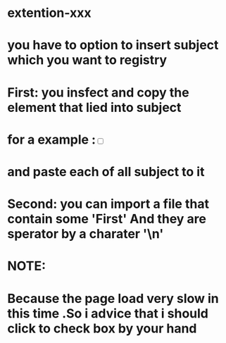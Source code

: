 # extention-xxx
# you have to option to insert subject which you want to registry
# First: you insfect  and copy the element that lied into subject  
# for a example :<input type="checkbox" id="chk_BAS114326    " value="BAS114326    |BAS1143|Tiếng anh A21|26|3|0|01/01/0001|0|0|0||0|D16CN" onclick="toDKSelectedChange(this)">
#  and paste each of all subject to it 
# Second: you can  import a file that contain  some 'First'  And they are sperator by a charater '\n'
#
#
#
# NOTE:
# Because the page  load very slow in this time .So i advice that i should click to check box by your hand 